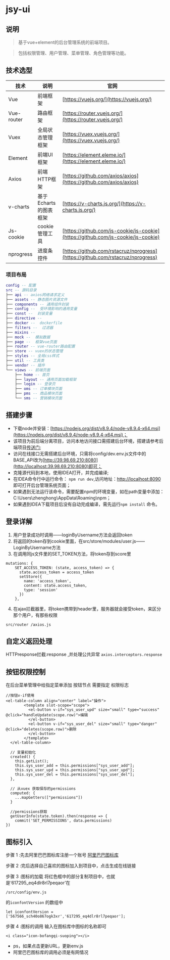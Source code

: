 # jsy-ui

## 说明

> 基于vue+element的后台管理系统的前端项目。

> 包括权限管理、用户管理、菜单管理、角色管理等功能。


## 技术选型

技术 | 说明 | 官网
----|----|----
Vue | 前端框架 | [https://vuejs.org/](https://vuejs.org/)
Vue-router | 路由框架 | [https://router.vuejs.org/](https://router.vuejs.org/)
Vuex | 全局状态管理框架 | [https://vuex.vuejs.org/](https://vuex.vuejs.org/)
Element | 前端UI框架 | [https://element.eleme.io/](https://element.eleme.io/)
Axios | 前端HTTP框架 | [https://github.com/axios/axios](https://github.com/axios/axios)
v-charts | 基于Echarts的图表框架 | [https://v-charts.js.org/](https://v-charts.js.org/)
Js-cookie | cookie管理工具 | [https://github.com/js-cookie/js-cookie](https://github.com/js-cookie/js-cookie)
nprogress | 进度条控件 | [https://github.com/rstacruz/nprogress](https://github.com/rstacruz/nprogress)


### 项目布局

``` lua
config -- 配置
src -- 源码目录
├── api -- axios网络请求定义
├── assets -- 静态图片资源文件
├── components -- 通用组件封装
├── config --  受环境影响的通用变量
├── const --  封装变量
├── directive --  
├── docker --  dockerfile
├── filters --  过滤器
├── mixins --  
├── mock --  模拟数据
├── page --  框架vue页面
├── router -- vue-router路由配置
├── store -- vuex的状态管理
├── styles -- 全局css样式
├── util -- 工具类
├── vendor -- 插件
└── views -- 前端页面
    ├── home -- 首页
    ├── layout -- 通用页面加载框架
    ├── login -- 登录页
    ├── oms -- 订单模块页面
    ├── pms -- 商品模块页面
    └── sms -- 营销模块页面
```

## 搭建步骤
- 下载node并安装：[https://nodejs.org/dist/v8.9.4/node-v8.9.4-x64.msi](https://nodejs.org/dist/v8.9.4/node-v8.9.4-x64.msi)；
- 该项目为前后端分离项目，访问本地访问接口需搭建后台环境，搭建请参考后端项目[传送门](https://github.com/macrozheng/mall);
- 访问在线接口无需搭建后台环境，只需将config/dev.env.js文件中的BASE_API改为[http://39.98.69.210:8080](http://localhost:39.98.69.210:8080)即可；
- 克隆源代码到本地，使用IDEA打开，并完成编译;
- 在IDEA命令行中运行命令： `npm run dev`,访问地址：[http://localhost:8090](http://localhost:8090) 即可打开后台管理系统页面；
- 如果遇到无法运行该命令，需要配置npm的环境变量，如在path变量中添加：C:\Users\zhenghong\AppData\Roaming\npm；
- 如果遇到IDEA下载项目后没有自动完成编译，需先运行`npm install` 命令。


## 登录详解

1. 用户登录成功时调用——loginByUsername方法会返回token
2. 将返回的token存到cookie里面，在src/store/modules/user.js——LoginByUsername方法
3. 在调用同js文件里的SET_TOKEN方法，将token存到score里
```
mutations: {
    SET_ACCESS_TOKEN: (state, access_token) => {
      state.access_token = access_token
      setStore({
        name: 'access_token',
        content: state.access_token,
        type: 'session'
      })
    },
```
4. 在ajax拦截器里，将token携带到header里，服务器就会接受token，来区分那个用户，有那些权限
  
  `src/router /axios.js`


## 自定义返回处理
HTTPresponse拦截:response ,并处理公共异常
 `axios.interceptors.response` 
 
## 按钮权限控制

在后台菜单管理中给指定菜单添加 按钮节点 需要指定 权限标志

```
//按钮v-if使用
<el-table-column align="center" label="操作">
        <template slot-scope="scope">
          <el-button v-if="sys_user_upd" size="small" type="success" @click="handleUpdate(scope.row)">编辑
          </el-button>
          <el-button v-if="sys_user_del" size="small" type="danger" @click="deletes(scope.row)">删除
          </el-button>
        </template>
  </el-table-column>
  
  // 变量初始化
  created() {
    this.getList();
    this.sys_user_add = this.permissions["sys_user_add"];
    this.sys_user_upd = this.permissions["sys_user_upd"];
    this.sys_user_del = this.permissions["sys_user_del"];
  },
  
  // 从vuex 获取保存的permissions
  computed: {
    ...mapGetters(["permissions"])
  }
  
  //permissions获取
  getUserInfo(state.token).then(response => {
    commit('SET_PERMISSIONS', data.permissions)
})

```

## 图标引入

步骤 1 :先去阿里巴巴图标库注册一个账号
[阿里巴巴图标库](https://www.iconfont.cn/)

步骤 2 :完后选择自己喜欢的图标加入到项目中，点击生成在线链接  

步骤 3 :图标的加载
将红色框中的部分复制项目中，也就是‘617295_eq4dlr8rl7peqaor’在

`/src/config/env.js`

的`iconfontVersion` 的数组中

`let iconfontVersion = ['567566_sch40o867ogk3xr','617295_eq4dlr8rl7peqaor'];`


步骤 4 :图标的调用
输入在图标库中图标的名称即可

`<i class="icon-bofangqi-suoping"></i>`
- ps，如果点击更新URL，更新env.js
- 阿里巴巴图标库的调用必须是有网情况

